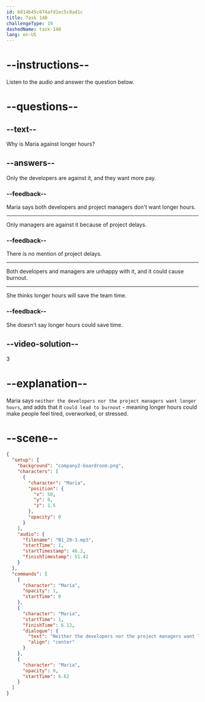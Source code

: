 ```yaml
---
id: 6814b45c674afd1ec5c8ad1c
title: Task 140
challengeType: 19
dashedName: task-140
lang: en-US
---
```


<!-- (Audio) Maria: Neither the developers nor the project managers want longer hours. It could lead to burnout. -->

# --instructions--

Listen to the audio and answer the question below.

# --questions--

## --text--

Why is Maria against longer hours?

## --answers--

Only the developers are against it, and they want more pay.

### --feedback--

Maria says both developers and project managers don't want longer hours.

---

Only managers are against it because of project delays.

### --feedback--

There is no mention of project delays.

---

Both developers and managers are unhappy with it, and it could cause burnout.

---

She thinks longer hours will save the team time.

### --feedback--

She doesn't say longer hours could save time.

## --video-solution--

3

# --explanation--

Maria says `neither the developers nor the project managers want longer hours`, and adds that it `could lead to burnout` - meaning longer hours could make people feel tired, overworked, or stressed.

# --scene--

```json
{
  "setup": {
    "background": "company2-boardroom.png",
    "characters": [
      {
        "character": "Maria",
        "position": {
          "x": 50,
          "y": 0,
          "z": 1.5
        },
        "opacity": 0
      }
    ],
    "audio": {
      "filename": "B1_20-3.mp3",
      "startTime": 1,
      "startTimestamp": 46.2,
      "finishTimestamp": 51.42
    }
  },
  "commands": [
    {
      "character": "Maria",
      "opacity": 1,
      "startTime": 0
    },
    {
      "character": "Maria",
      "startTime": 1,
      "finishTime": 6.12,
      "dialogue": {
        "text": "Neither the developers nor the project managers want longer hours. It could lead to burnout.",
        "align": "center"
      }
    },
    {
      "character": "Maria",
      "opacity": 0,
      "startTime": 6.62
    }
  ]
}
```
